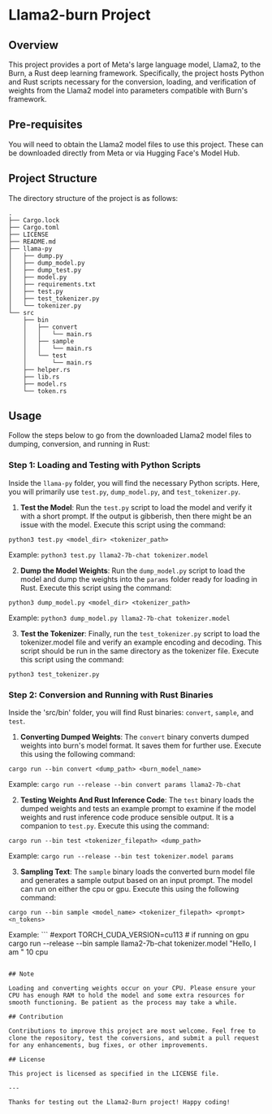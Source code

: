 # Llama2-burn Project

## Overview

This project provides a port of Meta's large language model, Llama2, to the Burn, a Rust deep learning framework. Specifically, the project hosts Python and Rust scripts necessary for the conversion, loading, and verification of weights from the Llama2 model into parameters compatible with Burn's framework.

## Pre-requisites

You will need to obtain the Llama2 model files to use this project. These can be downloaded directly from Meta or via Hugging Face's Model Hub.

## Project Structure

The directory structure of the project is as follows:

```
.
├── Cargo.lock
├── Cargo.toml
├── LICENSE
├── README.md
├── llama-py
│   ├── dump.py
│   ├── dump_model.py
│   ├── dump_test.py
│   ├── model.py
│   ├── requirements.txt
│   ├── test.py
│   ├── test_tokenizer.py
│   └── tokenizer.py
└── src
    ├── bin
    │   ├── convert
    │   │   └── main.rs
    │   ├── sample
    │   │   └── main.rs
    │   └── test
    │       └── main.rs
    ├── helper.rs
    ├── lib.rs
    ├── model.rs
    └── token.rs
```

## Usage

Follow the steps below to go from the downloaded Llama2 model files to dumping, conversion, and running in Rust:

### Step 1: Loading and Testing with Python Scripts

Inside the `llama-py` folder, you will find the necessary Python scripts. Here, you will primarily use `test.py`, `dump_model.py`, and `test_tokenizer.py`.

1. **Test the Model**: Run the `test.py` script to load the model and verify it with a short prompt. If the output is gibberish, then there might be an issue with the model. Execute this script using the command:
```
python3 test.py <model_dir> <tokenizer_path>
```
Example: `python3 test.py llama2-7b-chat tokenizer.model`

2. **Dump the Model Weights**: Run the `dump_model.py` script to load the model and dump the weights into the `params` folder ready for loading in Rust.  Execute this script using the command:
```
python3 dump_model.py <model_dir> <tokenizer_path>
```
Example: `python3 dump_model.py llama2-7b-chat tokenizer.model`

3. **Test the Tokenizer**: Finally, run the `test_tokenizer.py` script to load the tokenizer.model file and verify an example encoding and decoding. This script should be run in the same directory as the tokenizer file. Execute this script using the command: 
```
python3 test_tokenizer.py
```

### Step 2: Conversion and Running with Rust Binaries

Inside the 'src/bin' folder, you will find Rust binaries: `convert`, `sample`, and `test`.

1. **Converting Dumped Weights**: The `convert` binary converts dumped weights into burn's model format. It saves them for further use. Execute this using the following command: 
```
cargo run --bin convert <dump_path> <burn_model_name>
```
Example: `cargo run --release --bin convert params llama2-7b-chat`

2. **Testing Weights And Rust Inference Code**: The `test` binary loads the dumped weights and tests an example prompt to examine if the model weights and rust inference code produce sensible output. It is a companion to `test.py`. Execute this using the command:
```
cargo run --bin test <tokenizer_filepath> <dump_path>
```
Example: `cargo run --release --bin test tokenizer.model params`

3. **Sampling Text**: The `sample` binary loads the converted burn model file and generates a sample output based on an input prompt. The model can run on either the cpu or gpu. Execute this using the following command: 
```
cargo run --bin sample <model_name> <tokenizer_filepath> <prompt> <n_tokens>
```
Example: ```
#export TORCH_CUDA_VERSION=cu113 # if running on gpu
cargo run --release --bin sample llama2-7b-chat tokenizer.model "Hello, I am " 10 cpu
```

## Note

Loading and converting weights occur on your CPU. Please ensure your CPU has enough RAM to hold the model and some extra resources for smooth functioning. Be patient as the process may take a while.

## Contribution

Contributions to improve this project are most welcome. Feel free to clone the repository, test the conversions, and submit a pull request for any enhancements, bug fixes, or other improvements.

## License

This project is licensed as specified in the LICENSE file.

---

Thanks for testing out the Llama2-Burn project! Happy coding!